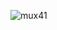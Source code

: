 
![mux41](https://github.com/imvietp/Verilog_modules/assets/125435826/55ce8077-b33a-4142-a4a6-f98194131f7f)

